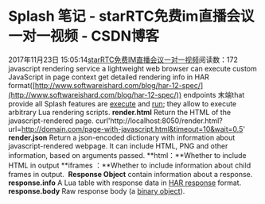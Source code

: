 # Splash 笔记 - starRTC免费im直播会议一对一视频 - CSDN博客
2017年11月23日 15:05:14[starRTC免费IM直播会议一对一视频](https://me.csdn.net/elesos)阅读数：172
javascript rendering service
a lightweight web browser
can execute custom JavaScript in page context
get detailed rendering info in HAR format([http://www.softwareishard.com/blog/har-12-spec/](http://www.softwareishard.com/blog/har-12-spec/))
endpoints 末端that
 provide all
Splash features are [execute](http://splash.readthedocs.io/en/stable/api.html#execute) and [run](http://splash.readthedocs.io/en/stable/api.html#run);
 they allow to execute arbitrary
Lua rendering scripts.
**render.html**
Return the HTML of the javascript-rendered page.
curl'http://localhost:8050/render.html?url=http://domain.com/page-with-javascript.html&timeout=10&wait=0.5'
**render.json**
Return a json-encoded dictionary with information about javascript-rendered webpage.
 It can include HTML, PNG and other information, based on arguments passed.
**html：**Whether
 to include HTML in output
**iframes ：**Whether
 to include information about child frames in output. 
**Response Object**
contain information about a response.
**response.info**
A Lua table with response data in [HAR
 response](http://www.softwareishard.com/blog/har-12-spec/#response) format.
**response.body**
Raw response body (a [binary
 object](http://splash.readthedocs.io/en/stable/scripting-binary-data.html#binary-objects)).
